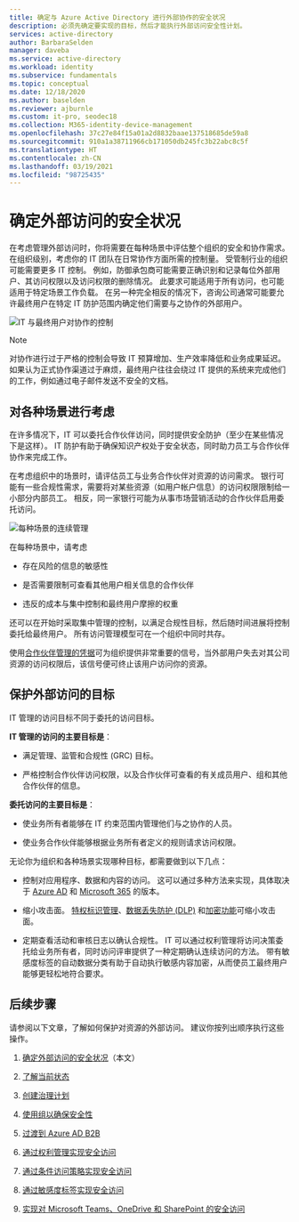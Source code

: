 ```yaml
---
title: 确定与 Azure Active Directory 进行外部协作的安全状况
description: 必须先确定要实现的目标，然后才能执行外部访问安全性计划。
services: active-directory
author: BarbaraSelden
manager: daveba
ms.service: active-directory
ms.workload: identity
ms.subservice: fundamentals
ms.topic: conceptual
ms.date: 12/18/2020
ms.author: baselden
ms.reviewer: ajburnle
ms.custom: it-pro, seodec18
ms.collection: M365-identity-device-management
ms.openlocfilehash: 37c27e84f15a01a2d8832baae137518685de59a8
ms.sourcegitcommit: 910a1a38711966cb171050db245fc3b22abc8c5f
ms.translationtype: HT
ms.contentlocale: zh-CN
ms.lasthandoff: 03/19/2021
ms.locfileid: "98725435"
---
```

# <a name="determine-your-security-posture-for-external-access"></a>确定外部访问的安全状况 

在考虑管理外部访问时，你将需要在每种场景中评估整个组织的安全和协作需求。 在组织级别，考虑你的 IT 团队在日常协作方面所需的控制量。 受管制行业的组织可能需要更多 IT 控制。 例如，防御承包商可能需要正确识别和记录每位外部用户、其访问权限以及访问权限的删除情况。 此要求可能适用于所有访问，也可能适用于特定场景工作负载。 在另一种完全相反的情况下，咨询公司通常可能要允许最终用户在特定 IT 防护范围内确定他们需要与之协作的外部用户。 

![IT 与最终用户对协作的控制](media/secure-external-access/1-overall-control.png)

> [!NOTE]
> 对协作进行过于严格的控制会导致 IT 预算增加、生产效率降低和业务成果延迟。 如果认为正式协作渠道过于麻烦，最终用户往往会绕过 IT 提供的系统来完成他们的工作，例如通过电子邮件发送不安全的文档。

## <a name="think-in-terms-of-scenarios"></a>对各种场景进行考虑

在许多情况下，IT 可以委托合作伙伴访问，同时提供安全防护（至少在某些情况下是这样）。 IT 防护有助于确保知识产权处于安全状态，同时助力员工与合作伙伴协作来完成工作。

在考虑组织中的场景时，请评估员工与业务合作伙伴对资源的访问需求。 银行可能有一些合规性需求，需要将对某些资源（如用户帐户信息）的访问权限限制给一小部分内部员工。 相反，同一家银行可能为从事市场营销活动的合作伙伴启用委托访问。

![每种场景的连续管理](media\secure-external-access\1-scenarios.png)

在每种场景中，请考虑 

* 存在风险的信息的敏感性

* 是否需要限制可查看其他用户相关信息的合作伙伴

* 违反的成本与集中控制和最终用户摩擦的权重

 还可以在开始时采取集中管理的控制，以满足合规性目标，然后随时间进展将控制委托给最终用户。 所有访问管理模型可在一个组织中同时共存。 

使用[合作伙伴管理的凭据](../external-identities/what-is-b2b.md)可为组织提供非常重要的信号，当外部用户失去对其公司资源的访问权限后，该信号便可终止该用户访问你的资源。

## <a name="goals-of-securing-external-access"></a>保护外部访问的目标

IT 管理的访问目标不同于委托的访问目标。

**IT 管理的访问的主要目标是**：

* 满足管理、监管和合规性 (GRC) 目标。 

* 严格控制合作伙伴访问权限，以及合作伙伴可查看的有关成员用户、组和其他合作伙伴的信息。

**委托访问的主要目标是**：

* 使业务所有者能够在 IT 约束范围内管理他们与之协作的人员。

* 使业务合作伙伴能够根据业务所有者定义的规则请求访问权限。

无论你为组织和各种场景实现哪种目标，都需要做到以下几点： 

* 控制对应用程序、数据和内容的访问。 这可以通过多种方法来实现，具体取决于 [Azure AD](https://azure.microsoft.com/pricing/details/active-directory/) 和 [Microsoft 365](https://www.microsoft.com/microsoft-365/compare-microsoft-365-enterprise-plans) 的版本。 

* 缩小攻击面。 [特权标识管理](../privileged-identity-management/pim-configure.md)、[数据丢失防护 (DLP)](/exchange/security-and-compliance/data-loss-prevention/data-loss-prevention) 和[加密功能](/exchange/security-and-compliance/data-loss-prevention/data-loss-prevention)可缩小攻击面。

* 定期查看活动和审核日志以确认合规性。 IT 可以通过权利管理将访问决策委托给业务所有者，同时访问评审提供了一种定期确认连续访问的方法。 带有敏感度标签的自动数据分类有助于自动执行敏感内容加密，从而使员工最终用户能够更轻松地符合要求。

## <a name="next-steps"></a>后续步骤 

请参阅以下文章，了解如何保护对资源的外部访问。 建议你按列出顺序执行这些操作。

1. [确定外部访问的安全状况](1-secure-access-posture.md)（本文）

2. [了解当前状态](2-secure-access-current-state.md)

3. [创建治理计划](3-secure-access-plan.md)

4. [使用组以确保安全性](4-secure-access-groups.md)

5. [过渡到 Azure AD B2B](5-secure-access-b2b.md)

6. [通过权利管理实现安全访问](6-secure-access-entitlement-managment.md)

7. [通过条件访问策略实现安全访问](7-secure-access-conditional-access.md)

8. [通过敏感度标签实现安全访问](8-secure-access-sensitivity-labels.md)

9. [实现对 Microsoft Teams、OneDrive 和 SharePoint 的安全访问](9-secure-access-teams-sharepoint.md)
 


